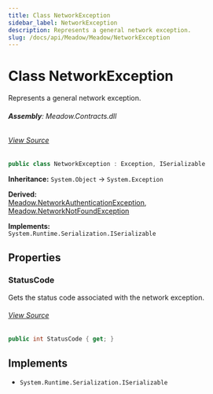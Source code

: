 ```yaml
---
title: Class NetworkException
sidebar_label: NetworkException
description: Represents a general network exception.
slug: /docs/api/Meadow/Meadow/NetworkException
---
```

# Class NetworkException
Represents a general network exception.

###### **Assembly**: Meadow.Contracts.dll
###### [View Source](https://github.com/WildernessLabs/Meadow.Contracts.git/blob/develop/Source/Meadow.Contracts/Exceptions/NetworkException.cs#L8)
```csharp title="Declaration"
public class NetworkException : Exception, ISerializable
```
**Inheritance:** `System.Object` -> `System.Exception`

**Derived:**  
[Meadow.NetworkAuthenticationException](../Meadow/NetworkAuthenticationException), [Meadow.NetworkNotFoundException](../Meadow/NetworkNotFoundException)

**Implements:**  
`System.Runtime.Serialization.ISerializable`

## Properties
### StatusCode
Gets the status code associated with the network exception.
###### [View Source](https://github.com/WildernessLabs/Meadow.Contracts.git/blob/develop/Source/Meadow.Contracts/Exceptions/NetworkException.cs#L13)
```csharp title="Declaration"
public int StatusCode { get; }
```

## Implements

* `System.Runtime.Serialization.ISerializable`
